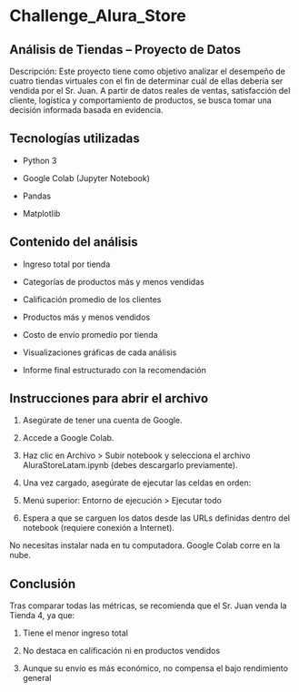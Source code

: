 # Challenge_Alura_Store

## Análisis de Tiendas – Proyecto de Datos
Descripción:
Este proyecto tiene como objetivo analizar el desempeño de cuatro tiendas virtuales con el fin de determinar cuál de ellas debería ser vendida por el Sr. Juan. A partir de datos reales de ventas, satisfacción del cliente, logística y comportamiento de productos, se busca tomar una decisión informada basada en evidencia.

## Tecnologías utilizadas
- Python 3

- Google Colab (Jupyter Notebook)

- Pandas

- Matplotlib

## Contenido del análisis
- Ingreso total por tienda

- Categorías de productos más y menos vendidas

- Calificación promedio de los clientes

- Productos más y menos vendidos

- Costo de envío promedio por tienda

- Visualizaciones gráficas de cada análisis

- Informe final estructurado con la recomendación

## Instrucciones para abrir el archivo

1. Asegúrate de tener una cuenta de Google.

2. Accede a Google Colab.

3. Haz clic en Archivo > Subir notebook y selecciona el archivo AluraStoreLatam.ipynb (debes descargarlo previamente).

4. Una vez cargado, asegúrate de ejecutar las celdas en orden:

5. Menú superior: Entorno de ejecución > Ejecutar todo

6. Espera a que se carguen los datos desde las URLs definidas dentro del notebook (requiere conexión a Internet).

No necesitas instalar nada en tu computadora. Google Colab corre en la nube.

## Conclusión
Tras comparar todas las métricas, se recomienda que el Sr. Juan venda la Tienda 4, ya que:

1. Tiene el menor ingreso total

2. No destaca en calificación ni en productos vendidos

3. Aunque su envío es más económico, no compensa el bajo rendimiento general

